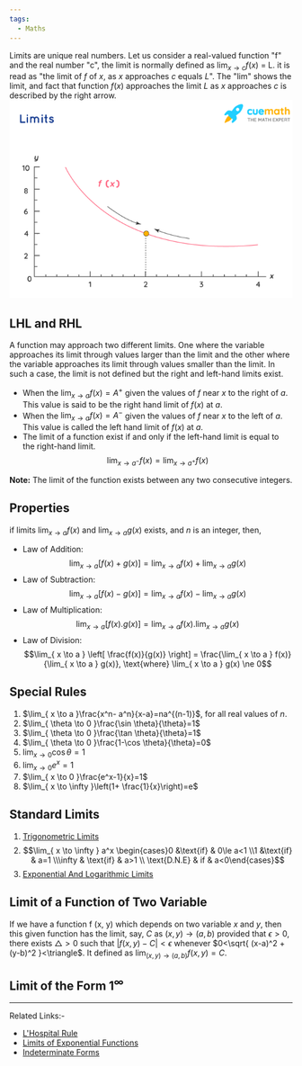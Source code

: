 ```yaml
---
tags:
  - Maths
---
```

Limits are unique real numbers. Let us consider a real-valued function "f" and the real number "c", the limit is normally defined as $\lim_{ x \to c }f(x)$ = L. it is read as "the limit of $f$ of $x$, as $x$ approaches $c$ equals $L$". The "lim" shows the limit, and fact that function $f(x)$ approaches the limit $L$ as $x$ approaches $c$ is described by the right arrow.
![md | center](images/limits-1621491926.png)

## LHL and RHL
A function may approach two different limits. One where the variable approaches its limit through values larger than the limit and the other where the variable approaches its limit through values smaller than the limit. In such a case, the limit is not defined but the right and left-hand limits exist.
- When the $\lim_{ x \to a }f(x) = A^+$ given the values of $f$ near $x$ to the right of $a$. This value is said to be the right hand limit of $f(x)$ at $a$.
- When the $\lim_{ x \to a }f(x) = A^-$ given the values of $f$ near $x$ to the left of $a$. This value is called the left hand limit of $f(x)$ at $a$.
- The limit of a function exist if and only if the left-hand limit is equal to the right-hand limit. $$\lim_{ x \to a^- }f(x) = \lim_{ x \to a^+ }f(x) $$

**Note:** The limit of the function exists between any two consecutive integers.

## Properties
if limits $\lim_{ x \to a }f(x)$ and $\lim_{ x \to a }g(x)$ exists, and $n$ is an integer, then,
- Law of Addition: $$\lim_{ x \to a } [f(x) + g(x)] = \lim_{ x \to a } f(x) + \lim_{ x \to a } g(x)$$
- Law of Subtraction: $$\lim_{ x \to a } [f(x)- g(x)] = \lim_{ x \to a } f(x)- \lim_{ x \to a } g(x)$$
- Law of Multiplication: $$\lim_{ x \to a } [f(x). g(x)] = \lim_{ x \to a } f(x). \lim_{ x \to a } g(x)$$
- Law of Division: $$\lim_{ x \to a } \left[ \frac{f(x)}{g(x)} \right] = \frac{\lim_{ x \to a } f(x)}{\lim_{ x \to a } g(x)}, \text{where} \lim_{ x \to a } g(x) \ne 0$$

## Special Rules
1. $\lim_{ x \to a }\frac{x^n- a^n}{x-a}=na^{(n-1)}$, for all real values of $n$.
2. $\lim_{ \theta \to 0 }\frac{\sin \theta}{\theta}=1$
3. $\lim_{ \theta \to 0 }\frac{\tan \theta}{\theta}=1$
4. $\lim_{ \theta \to 0 }\frac{1-\cos \theta}{\theta}=0$
5. $\lim_{ x \to 0 }\cos \theta=1$
6. $\lim_{ x \to 0 }e^x=1$
7. $\lim_{ x \to 0 }\frac{e^x-1}{x}=1$
8. $\lim_{ x \to \infty }\left(1+ \frac{1}{x}\right)=e$

## Standard Limits
1. [Trigonometric Limits](Trigonometric%20Limits.md) 
2. $$\lim_{ x \to \infty } a^x \begin{cases}0 &\text{if} & 0\le a<1 \\1 &\text{if} & a=1 \\\infty  & \text{if} & a>1 \\ \text{D.N.E} & if & a<0\end{cases}$$
3. [Exponential And Logarithmic Limits](Exponential%20And%20Logarithmic%20Limits.md) 

## Limit of a Function of Two Variable
If we have a function f (x, y) which depends on two variable $x$ and $y$, then this given function has the limit, say, $C$ as $(x, y)\to(a,b)$ provided that $\epsilon > 0$, there exists $\triangle>0$ such that $|f(x,y)-C|< \epsilon$ whenever $0<\sqrt{ (x-a)^2 + (y-b)^2 }<\triangle$. It defined as $\lim_{ (x,y) \to (a,b) } f(x,y)=C$.

## Limit of the Form $1^{\infty}$
 

---
Related Links:-
- [L'Hospital Rule](L'Hospital%20Rule.md) 
- [Limits of Exponential Functions](Limits%20of%20Exponential%20Functions.md) 
- [Indeterminate Forms](Indeterminate%20Forms.md) 
